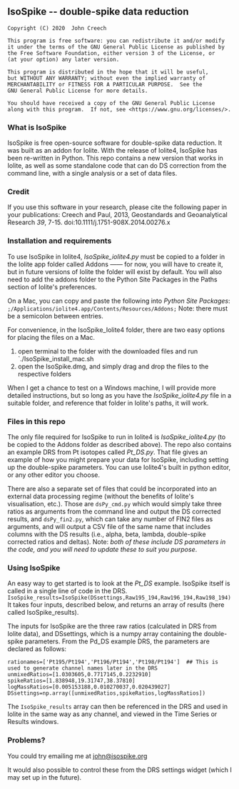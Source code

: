 ## IsoSpike -- double-spike data reduction
    Copyright (C) 2020  John Creech

    This program is free software: you can redistribute it and/or modify
    it under the terms of the GNU General Public License as published by
    the Free Software Foundation, either version 3 of the License, or
    (at your option) any later version.

    This program is distributed in the hope that it will be useful,
    but WITHOUT ANY WARRANTY; without even the implied warranty of
    MERCHANTABILITY or FITNESS FOR A PARTICULAR PURPOSE.  See the
    GNU General Public License for more details.

    You should have received a copy of the GNU General Public License
    along with this program.  If not, see <https://www.gnu.org/licenses/>.

### What is IsoSpike
IsoSpike is free open-source software for double-spike data reduction. It was built as an addon for Iolite. With the release of Iolite4, IsoSpike has been re-written in Python. This repo contains a new version that works in Iolite, as well as some standalone code that can do DS correction from the command line, with a single analysis or a set of data files.

### Credit
If you use this software in your research, please cite the following paper in your publications:
Creech and Paul, 2013, Geostandards and Geoanalytical Research *39*, 7-15. doi:10.1111/j.1751-908X.2014.00276.x

### Installation and requirements
To use IsoSpike in Iolite4, *IsoSpike_iolite4.py* must be copied to a folder in the Iolite app folder called Addons —— for now, you will have to create it, but in future versions of Iolite the folder will exist by default. You will also need to add the addons folder to the Python Site Packages in the Paths section of Iolite's preferences. 

On a Mac, you can copy and paste the following into *Python Site Packages*: 
`;/Applications/iolite4.app/Contents/Resources/Addons;`
Note: there must be a semicolon between entries.

For convenience, in the IsoSpike_Iolite4 folder, there are two easy options for placing the files on a Mac.
  1. open terminal to the folder with the downloaded files and run `./IsoSpike_install_mac.sh
  2. open the IsoSpike.dmg, and simply drag and drop the files to the respective folders
  
When I get a chance to test on a Windows machine, I will provide more detailed instructions, but so long as you have the *IsoSpike_iolite4.py* file in a suitable folder, and reference that folder in Iolite's paths, it will work.

### Files in this repo
The only file required for IsoSpike to run in Iolite4 is *IsoSpike_iolite4.py* (to be copied to the Addons folder as described above). The repo also contains an example DRS from Pt isotopes called *Pt_DS.py*. That file gives an example of how you might prepare your data for IsoSpike, including setting up the double-spike parameters. You can use Iolite4's built in python editor, or any other editor you choose.

There are also a separate set of files that could be incorporated into an external data processing regime (without the benefits of Iolite's visualisation, etc.). Those are `dsPy_cmd.py` which would simply take three ratios as arguments from the command line and output the DS corrected results, and `dsPy_fin2.py`, which can take any number of FIN2 files as arguments, and will output a CSV file of the same name that includes columns with the DS results (i.e., alpha, beta, lambda, double-spike corrected ratios and deltas). Note: *both of these include DS parameters in the code, and you will need to update these to suit you purpose*.

### Using IsoSpike
An easy way to get started is to look at the *Pt_DS* example. IsoSpike itself is called in a single line of code in the DRS. 
  `IsoSpike_results=IsoSpike(DSsettings,Raw195_194,Raw196_194,Raw198_194)`
It takes four inputs, described below, and returns an array of results (here called IsoSpike_results).

The inputs for IsoSpike are the three raw ratios (calculated in DRS from Iolite data), and DSsettings, which is a numpy array containing the double-spike parameters. From the Pd_DS example DRS, the parameters are declared as follows:

```
rationames=['Pt195/Pt194','Pt196/Pt194','Pt198/Pt194']  ## This is used to generate channel names later in the DRS  
unmixedRatios=[1.0303605,0.7717145,0.2232910]
spikeRatios=[1.838948,19.31747,38.37810]
logMassRatios=[0.005153188,0.010270037,0.020439027]
DSsettings=np.array([unmixedRatios,spikeRatios,logMassRatios])
```

The `IsoSpike_results` array can then be referenced in the DRS and used in Iolite in the same way as any channel, and viewed in the Time Series or Results windows.

### Problems?
You could try emailing me at john@isospike.org

It would also possible to control these from the DRS settings widget (which I may set up in the future). 
